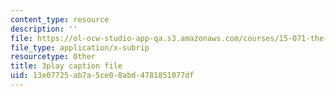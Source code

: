 ```yaml
---
content_type: resource
description: ''
file: https://ol-ocw-studio-app-qa.s3.amazonaws.com/courses/15-071-the-analytics-edge-spring-2017/13e07725ab7a5ce08abd4781851077df_va-mL-_jui4.vtt
file_type: application/x-subrip
resourcetype: Other
title: 3play caption file
uid: 13e07725-ab7a-5ce0-8abd-4781851077df
---
```

